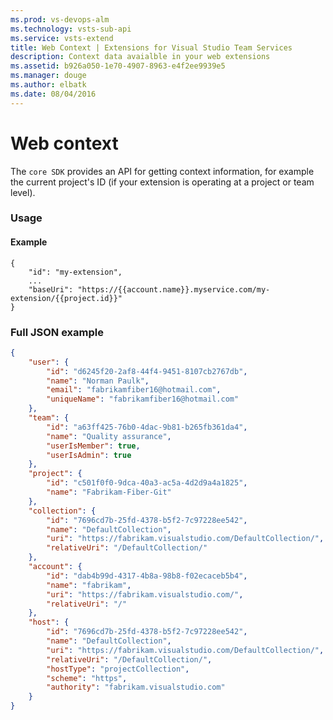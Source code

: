 ```yaml
---
ms.prod: vs-devops-alm
ms.technology: vsts-sub-api
ms.service: vsts-extend
title: Web Context | Extensions for Visual Studio Team Services
description: Context data avaialble in your web extensions 
ms.assetid: b926a050-1e70-4907-8963-e4f2ee9939e5
ms.manager: douge
ms.author: elbatk
ms.date: 08/04/2016
---
```


# Web context

The `core SDK` provides an API for getting context information, for example the current project's ID (if your extension is operating at a project or team level).



### Usage


#### Example

```
{
    "id": "my-extension",
    ...
    "baseUri": "https://{{account.name}}.myservice.com/my-extension/{{project.id}}"
}
```

### Full JSON example

```json
{
    "user": {
        "id": "d6245f20-2af8-44f4-9451-8107cb2767db",
        "name": "Norman Paulk",
        "email": "fabrikamfiber16@hotmail.com",
        "uniqueName": "fabrikamfiber16@hotmail.com"
    },
    "team": {
        "id": "a63ff425-76b0-4dac-9b81-b265fb361da4",
        "name": "Quality assurance",
        "userIsMember": true,
        "userIsAdmin": true
    },
    "project": {
        "id": "c501f0f0-9dca-40a3-ac5a-4d2d9a4a1825",
        "name": "Fabrikam-Fiber-Git"
    },
    "collection": {
        "id": "7696cd7b-25fd-4378-b5f2-7c97228ee542",
        "name": "DefaultCollection",
        "uri": "https://fabrikam.visualstudio.com/DefaultCollection/",
        "relativeUri": "/DefaultCollection/"
    },
    "account": {
        "id": "dab4b99d-4317-4b8a-98b8-f02ecaceb5b4",
        "name": "fabrikam",
        "uri": "https://fabrikam.visualstudio.com/",
        "relativeUri": "/"
    },
    "host": {
        "id": "7696cd7b-25fd-4378-b5f2-7c97228ee542",
        "name": "DefaultCollection",
        "uri": "https://fabrikam.visualstudio.com/DefaultCollection/",
        "relativeUri": "/DefaultCollection/",
        "hostType": "projectCollection",
        "scheme": "https",
        "authority": "fabrikam.visualstudio.com"
    }
}
```

